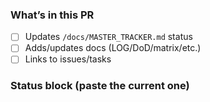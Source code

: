 ### What’s in this PR
- [ ] Updates `/docs/MASTER_TRACKER.md` status
- [ ] Adds/updates docs (LOG/DoD/matrix/etc.)
- [ ] Links to issues/tasks

### Status block (paste the current one)
